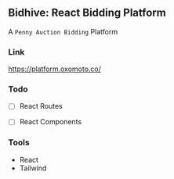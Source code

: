 ## Bidhive: React Bidding Platform
A `Penny Auction Bidding` Platform

### Link
https://platform.oxomoto.co/

### Todo
- [ ] React Routes
- [ ] React Components


### Tools
- React
- Tailwind